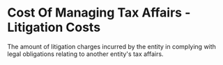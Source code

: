 # Cost Of Managing Tax Affairs - Litigation Costs
The amount of litigation charges incurred by the entity in complying with legal obligations relating to another entity's tax affairs.